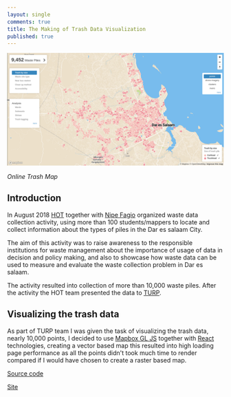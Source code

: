 ```yaml
---
layout: single
comments: true
title: The Making of Trash Data Visualization
published: true
---
```


![](https://raw.githubusercontent.com/samweli/jekyll-now/master/images/trash_map.png)

_Online Trash Map_

## Introduction

In August 2018 [HOT](https://www.hotosm.org) together with [Nipe Fagio](http://nipefagio.co.tz) organized waste data collection activity, using more than 100 students/mappers to locate and collect information about the types of piles in the Dar es salaam City.

The aim of this activity was to raise awareness to the responsible institutions for waste management about the importance of usage of data in decision and policy making, and also to showcase how waste data can be used to measure and evaluate the waste collection problem in Dar es salaam.

The activity resulted into collection of more than 10,000 waste piles. After the activity the HOT team presented the data to  [TURP](https://www.worldbank.org/en/programs/tanzania-urban-resilience-program).

## Visualizing the trash data

As part of TURP team I was given the task of visualizing the trash data, nearly 10,000 points, I decided to use [Mapbox GL JS](https://docs.mapbox.com/mapbox-gl-js/api/) together with [React](https://reactjs.org/) technologies, creating a vector based map this resulted into high loading page performance as all the points didn't took much time to render compared if I would have chosen to create a raster based map.



[Source code](https://github.com/ResilientDar/dar-trash-viz/)

[Site](http://dar-trash-viz.netlify.app)


